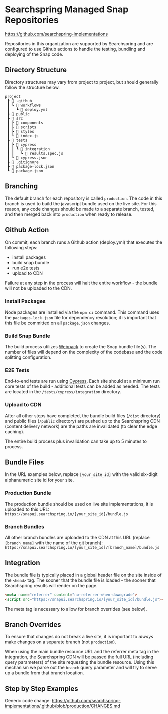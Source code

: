 # Searchspring Managed Snap Repositories

https://github.com/searchspring-implementations

Repositories in this organization are supported by Searchspring and are configured to use Github actions to handle the testing, bundling and deploying of the Snap code.

## Directory Structure
Directory structures may vary from project to project, but should generally follow the structure below. 

```
project
 ┣ 📂 .github
 ┃ ┗ 📂 workflows
 ┃   ┗ 📄 deploy.yml
 ┣ 📁 public
 ┣ 📂 src
 ┃ ┣ 📁 components
 ┃ ┣ 📁 scripts
 ┃ ┣ 📁 styles
 ┃ ┗ 📄 index.js
 ┣ 📂 tests
 ┃ ┣ 📂 cypress
 ┃ ┃ ┗ 📂 integration
 ┃ ┃   ┗ 📄 results.spec.js
 ┃ ┗ 📄 cypress.json
 ┣ 📄 .gitignore
 ┣ 📄 package-lock.json
 ┗ 📄 package.json
```

## Branching
The default branch for each repository is called `production`. The code in this branch is used to build the javascript bundle used on the live site. For this reason, any code changes should be made to a separate branch, tested, and then merged back into `production` when ready to release.

## Github Action
On commit, each branch runs a Github action (deploy.yml) that executes the following steps:
* install packages
* build snap bundle
* run e2e tests
* upload to CDN

Failure at any step in the process will halt the entire workflow - the bundle will not be uploaded to the CDN.

### Install Packages
Node packages are installed via the `npm ci` command. This command uses the `packages-lock.json` file for dependency resolution; it is important that this file be committed on all `package.json` changes.

### Build Snap Bundle
The build process utilizes [Webpack](https://webpack.js.org/) to create the Snap bundle file(s). The number of files will depend on the complexity of the codebase and the code splitting configuration.

### E2E Tests
End-to-end tests are run using [Cypress](https://www.cypress.io/). Each site should at a minimum run core tests of the build - additional tests can be added as needed. The tests are located in the `/tests/cypress/integration` directory.

### Upload to CDN
After all other steps have completed, the bundle build files (`/dist` directory) and public files (`/public` directory) are pushed up to the Searchspring CDN (content delivery network) are the paths are invalidated (to clear the edge caching).

The entire build process plus invalidation can take up to 5 minutes to process.

## Bundle Files
In the URL examples below, replace `[your_site_id]` with the valid six-digit alphanumeric site id for your site.

### Production Bundle
The production bundle should be used on live site implementations, it is uploaded to this URL:  
`https://snapui.searchspring.io/[your_site_id]/bundle.js`  

### Branch Bundles
All other branch bundles are uploaded to the CDN at this URL (replace `[branch_name]` with the name of the git branch):  
`https://snapui.searchspring.io/[your_site_id]/[branch_name]/bundle.js`  

## Integration
The bundle file is typically placed in a global header file on the site inside of the `<head>` tag. The sooner that the bundle file is loaded - the sooner that Searchspring results will render on the page.
```html
<meta name="referrer" content="no-referrer-when-downgrade">
<script src="https://snapui.searchspring.io/[your_site_id]/bundle.js"></script>
```
The meta tag is necessary to allow for branch overrides (see below).

## Branch Overrides
To ensure that changes do not break a live site, it is important to *always* make changes on a separate branch (not `production`).

When using the main bundle resource URL and the referrer meta tag in the integration, the Searchspring CDN will be passed the full URL (including query parameters) of the site requesting the bundle resource. Using this mechanism we parse out the `branch` query parameter and will try to serve up a bundle from that branch location.

## Step by Step Examples
Generic code change: https://github.com/searchspring-implementations/.github/blob/production/CHANGES.md
